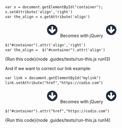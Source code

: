 
```
var x = document.getElementById("container");
x.setAttribute('align','right')
var the_align = x.getAttribute('align')
```

<p style="text-align:center;"> <img src=".guides/img/arrow_down.png" class="arrow_down" /> Becomes with jQuery <img src=".guides/img/arrow_down.png" class="arrow_down" /> </p>

```
$("#container").attr('align','right')
var the_align =  $("#container").attr('align')
```
{Run this code}(node .guides/tests/run-this.js run13)


And if we want to correct our link example:

```
var link = document.getElementById("mylink")
link.setAttribute("href","https://codio.com")
```

<p style="text-align:center;"> <img src=".guides/img/arrow_down.png" class="arrow_down" /> Becomes with jQuery <img src=".guides/img/arrow_down.png" class="arrow_down" /> </p>

```
$("#container").attr("href","https://codio.com")
```
{Run this code}(node .guides/tests/run-this.js run14)